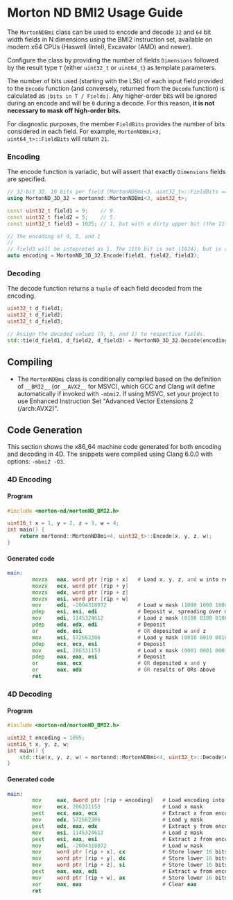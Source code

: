 # Morton ND BMI2 Usage Guide
The `MortonNDBmi` class can be used to encode and decode `32` and `64` bit width fields in N dimensions using the BMI2 instruction set, available on modern x64 CPUs (Haswell (Intel), Excavator (AMD) and newer).

Configure the class by providing the number of fields `Dimensions` followed by the result type `T` (either `uint32_t` or `uint64_t`) as template parameters.

The number of bits used (starting with the LSb) of each input field provided to the `Encode` function (and conversely, returned from the `Decode` function) is calculated as `⌊bits in T / Fields⌋`. Any higher-order bits will be ignored during an encode and will be `0` during a decode. For this reason, **it is not necessary to mask off high-order bits.**

For diagnostic purposes, the member `FieldBits` provides the number of bits considered in each field. For example, `MortonNDBmi<3, uint64_t>::FieldBits` will return `21`.

### Encoding
The encode function is variadic, but will assert that exactly `Dimensions` fields are specified. 

```c++
// 32-bit 3D, 10 bits per field (MortonNDBmi<3, uint32_t>::FieldBits == 10)
using MortonND_3D_32 = mortonnd::MortonNDBmi<3, uint32_t>;

const uint32_t field1 = 9;    // 9.
const uint32_t field2 = 5;    // 5.
const uint32_t field3 = 1025; // 1, but with a dirty upper bit (the 11th LSb is set).

// The encoding of 9, 5, and 1
// 
// field3 will be intepreted as 1. The 11th bit is set (1024), but is automatically ignored.
auto encoding = MortonND_3D_32.Encode(field1, field2, field3);
```

### Decoding
The decode function returns a `tuple` of each field decoded from the encoding.

```c++
uint32_t d_field1;
uint32_t d_field2;
uint32_t d_field3;

// Assign the decoded values (9, 5, and 1) to respective fields.
std::tie(d_field1, d_field2, d_field3) = MortonND_3D_32.Decode(encoding);
```

## Compiling
* The `MortonNDBmi` class is conditionally compiled based on the definition of `__BMI2__` (or `__AVX2__` for MSVC), which GCC and Clang will define automatically if invoked with `-mbmi2`. If using MSVC, set your project to use Enhanced Instruction Set "Advanced Vector Extensions 2 (/arch:AVX2)".

## Code Generation
This section shows the x86_64 machine code generated for both encoding and decoding in 4D. The snippets were compiled using Clang 6.0.0 with options: `-mbmi2 -O3`.

### 4D Encoding
#### Program
```c++
#include <morton-nd/mortonND_BMI2.h>

uint16_t x = 1, y = 2, z = 3, w = 4;
int main() {
    return mortonnd::MortonNDBmi<4, uint32_t>::Encode(x, y, z, w);
}
```

#### Generated code
```asm
main:
        movzx   eax, word ptr [rip + x]   # Load x, y, z, and w into registers
        movzx   ecx, word ptr [rip + y]
        movzx   edx, word ptr [rip + z]
        movzx   esi, word ptr [rip + w]
        mov     edi, -2004318072          # Load w mask (1000 1000 1000 1000 1000 1000 1000 1000) into edi
        pdep    esi, esi, edi             # Deposit w, spreading over mask (edi)
        mov     edi, 1145324612           # Load z mask (0100 0100 0100 0100 0100 0100 0100 0100)
        pdep    edx, edx, edi             # Deposit
        or      edx, esi                  # OR deposited w and z
        mov     esi, 572662306            # Load y mask (0010 0010 0010 0010 0010 0010 0010 0010)
        pdep    ecx, ecx, esi             # Deposit
        mov     esi, 286331153            # Load x mask (0001 0001 0001 0001 0001 0001 0001 0001)
        pdep    eax, eax, esi             # Deposit
        or      eax, ecx                  # OR deposited x and y
        or      eax, edx                  # OR results of ORs above
        ret
```

### 4D Decoding
#### Program
```c++
#include <morton-nd/mortonND_BMI2.h>

uint32_t encoding = 1095;
uint16_t x, y, z, w;
int main() {
    std::tie(x, y, z, w) = mortonnd::MortonNDBmi<4, uint32_t>::Decode(encoding);
}
```

#### Generated code
```asm
main:
        mov     eax, dword ptr [rip + encoding]   # Load encoding into register
        mov     ecx, 286331153                    # Load x mask
        pext    ecx, eax, ecx                     # Extract x from encoding using mask
        mov     edx, 572662306                    # Load y mask
        pext    edx, eax, edx                     # Extract y from encoding
        mov     esi, 1145324612                   # Load z mask
        pext    esi, eax, esi                     # Extract z from encoding
        mov     edi, -2004318072                  # Load w mask
        mov     word ptr [rip + x], cx            # Store lower 16 bits of x
        mov     word ptr [rip + y], dx            # Store lower 16 bits of y
        mov     word ptr [rip + z], si            # Store lower 16 bits of z
        pext    eax, eax, edi                     # Extract w from encoding
        mov     word ptr [rip + w], ax            # Store lower 16 bits of w
        xor     eax, eax                          # Clear eax
        ret
```
